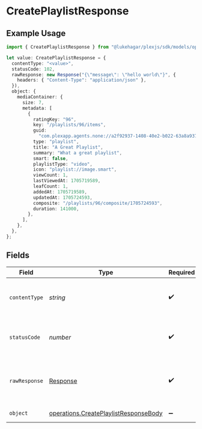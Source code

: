 # CreatePlaylistResponse

## Example Usage

```typescript
import { CreatePlaylistResponse } from "@lukehagar/plexjs/sdk/models/operations";

let value: CreatePlaylistResponse = {
  contentType: "<value>",
  statusCode: 102,
  rawResponse: new Response("{\"message\": \"hello world\"}", {
    headers: { "Content-Type": "application/json" },
  }),
  object: {
    mediaContainer: {
      size: 7,
      metadata: [
        {
          ratingKey: "96",
          key: "/playlists/96/items",
          guid:
            "com.plexapp.agents.none://a2f92937-1408-40e2-b022-63a8a9377e55",
          type: "playlist",
          title: "A Great Playlist",
          summary: "What a great playlist",
          smart: false,
          playlistType: "video",
          icon: "playlist://image.smart",
          viewCount: 1,
          lastViewedAt: 1705719589,
          leafCount: 1,
          addedAt: 1705719589,
          updatedAt: 1705724593,
          composite: "/playlists/96/composite/1705724593",
          duration: 141000,
        },
      ],
    },
  },
};
```

## Fields

| Field                                                                                                 | Type                                                                                                  | Required                                                                                              | Description                                                                                           |
| ----------------------------------------------------------------------------------------------------- | ----------------------------------------------------------------------------------------------------- | ----------------------------------------------------------------------------------------------------- | ----------------------------------------------------------------------------------------------------- |
| `contentType`                                                                                         | *string*                                                                                              | :heavy_check_mark:                                                                                    | HTTP response content type for this operation                                                         |
| `statusCode`                                                                                          | *number*                                                                                              | :heavy_check_mark:                                                                                    | HTTP response status code for this operation                                                          |
| `rawResponse`                                                                                         | [Response](https://developer.mozilla.org/en-US/docs/Web/API/Response)                                 | :heavy_check_mark:                                                                                    | Raw HTTP response; suitable for custom response parsing                                               |
| `object`                                                                                              | [operations.CreatePlaylistResponseBody](../../../sdk/models/operations/createplaylistresponsebody.md) | :heavy_minus_sign:                                                                                    | returns all playlists                                                                                 |